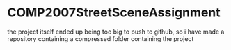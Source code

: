 # COMP2007StreetSceneAssignment
 the project itself ended up being too big to push to github, so i have made a repository containing a compressed folder containing the project
